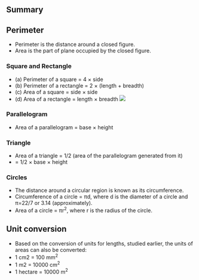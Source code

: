 ## Summary
## Perimeter
* Perimeter is the distance around a closed figure.
* Area is the part of plane occupied by the closed figure.
### Square and Rectangle
* (a) Perimeter of a square = 4 × side
* (b) Perimeter of a rectangle = 2 × (length + breadth)
* (c) Area of a square = side × side
* (d) Area of a rectangle = length × breadth
[![](https://img.youtube.com/vi/mnW-1XaggP8/0.jpg)](https://www.youtube.com/watch?v=mnW-1XaggP8)
### Parallelogram
* Area of a parallelogram = base × height
### Triangle
* Area of a triangle = 1/2 (area of the parallelogram generated from it)
* = 1/2 × base × height
### Circles
* The distance around a circular region is known as its circumference.
* Circumference of a circle = πd, where d is the diameter of a circle and π=22/7 or 3.14 (approximately).
* Area of a circle = πr<sup>2</sup>, where r is the radius of the circle.
## Unit conversion
* Based on the conversion of units for lengths, studied earlier, the units of areas can also be converted:
* 1 cm2 = 100 mm<sup>2</sup>
* 1 m2 = 10000 cm<sup>2</sup>
* 1 hectare = 10000 m<sup>2</sup>

